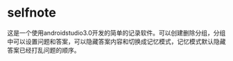 # selfnote
这是一个使用androidstudio3.0开发的简单的记录软件。可以创建删除分组，分组中可以设置问题和答案，可以隐藏答案内容和切换成记忆模式，记忆模式默认隐藏答案已经打乱问题的顺序。
